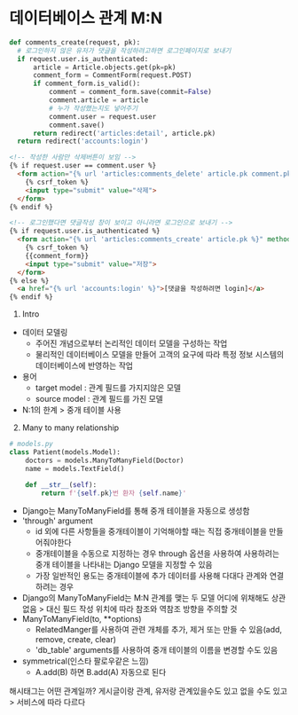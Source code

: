 # 데이터베이스 관계 M:N
```python
def comments_create(request, pk):
  # 로그인하지 않은 유저가 댓글을 작성하려고하면 로그인페이지로 보내기
  if request.user.is_authenticated:
      article = Article.objects.get(pk=pk)
      comment_form = CommentForm(request.POST)
      if comment_form.is_valid():
          comment = comment_form.save(commit=False)
          comment.article = article
          # 누가 작성했는지도 넣어주기
          comment.user = request.user
          comment.save()
      return redirect('articles:detail', article.pk)
  return redirect('accounts:login')
```
```html
<!-- 작성한 사람만 삭제버튼이 보임 -->
{% if request.user == comment.user %}
  <form action="{% url 'articles:comments_delete' article.pk comment.pk%}" method="POST">
    {% csrf_token %}
    <input type="submit" value="삭제">
  </form>
{% endif %}

<!-- 로그인했다면 댓글작성 창이 보이고 아니라면 로그인으로 보내기 -->
{% if request.user.is_authenticated %}
  <form action="{% url 'articles:comments_create' article.pk %}" method="POST">
    {% csrf_token %}
    {{comment_form}}
    <input type="submit" value="저장">
  </form>
{% else %}
  <a href="{% url 'accounts:login' %}">[댓글을 작성하려면 login]</a>
{% endif %}
```
1. Intro
- 데이터 모델링
  - 주어진 개념으로부터 논리적인 데이터 모델을 구성하는 작업
  - 물리적인 데이터베이스 모델을 만들어 고객의 요구에 따라 특정 정보 시스템의 데이터베이스에 반영하는 작업
- 용어
  - target model : 관계 필드를 가지지않은 모델
  - source model : 관계 필드를 가진 모델
- N:1의 한계 > 중개 테이블 사용

2. Many to many relationship
```python
# models.py
class Patient(models.Model):
    doctors = models.ManyToManyField(Doctor)
    name = models.TextField()

    def __str__(self):
        return f'{self.pk}번 환자 {self.name}' 
```
- Django는 ManyToManyField를 통해 중개 테이블을 자동으로 생성함
- 'through' argument
  - id 외에 다른 사항들을 중개테이블이 기억해야할 때는 직접 중개테이블을 만들어줘야한다
  - 중개테이블을 수동으로 지정하는 경우 through 옵션을 사용하여 사용하려는 중개 테이블을 나타내는 Django 모델을 지정할 수 있음
  - 가장 일반적인 용도는 중개테이블에 추가 데이터를 사용해 다대다 관계와 연결하려는 경우
- Django의 ManyToManyField는 M:N 관계를 맺는 두 모델 어디에 위채해도 상관 없음 > 대신 필드 작성 위치에 따라 참조와 역참조 방향을 주의할 것
- ManyToManyField(to, **options)
  - RelatedManger를 사용하여 관련 개체를 추가, 제거 또는 만들 수 있음(add, remove, create, clear)
  - 'db_table' arguments를 사용하여 중개 테이블의 이름을 변경할 수도 있음
- symmetrical(인스타 팔로우같은 느낌)
  - A.add(B) 하면 B.add(A) 자동으로 된다



해시태그는 어떤 관계일까?
게시글이랑 관계, 유저랑 관계있을수도 있고 없을 수도 있고 > 서비스에 따라 다르다